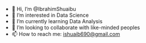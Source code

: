 - 👋 Hi, I’m @IbrahimShuaibu
- 👀 I’m interested in Data Science
- 🌱 I’m currently learning Data Analysis
- 💞️ I’m looking to collaborate with like-minded peoples
- 📫 How to reach me: ishuaib690@gmail.com



